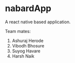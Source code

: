 # nabardApp
A react native based application.

Team mates: 
1. Ashuraj Herode
2. Vibodh Bhosure
3. Suyog Havare
4. Harsh Naik
